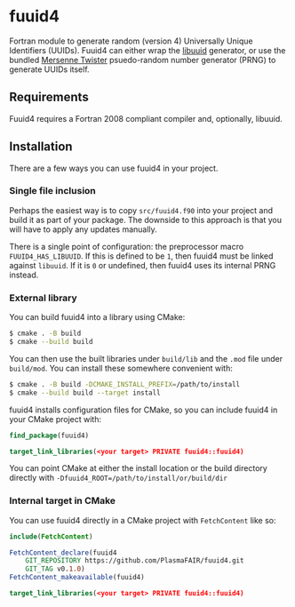 fuuid4
======

Fortran module to generate random (version 4) Universally Unique
Identifiers (UUIDs). Fuuid4 can either wrap the [libuuid][libuuid]
generator, or use the bundled [Mersenne Twister][mt] psuedo-random
number generator (PRNG) to generate UUIDs itself.

Requirements
------------

Fuuid4 requires a Fortran 2008 compliant compiler and, optionally,
libuuid.

Installation
------------

There are a few ways you can use fuuid4 in your project.

### Single file inclusion

Perhaps the easiest way is to copy `src/fuuid4.f90` into your project and build
it as part of your package. The downside to this approach is that you will have
to apply any updates manually.

There is a single point of configuration: the preprocessor macro
`FUUID4_HAS_LIBUUID`. If this is defined to be `1`, then fuuid4 must be linked
against `libuuid`. If it is `0` or undefined, then fuuid4 uses its internal PRNG
instead.

### External library

You can build fuuid4 into a library using CMake:

```bash
$ cmake . -B build
$ cmake --build build
```

You can then use the built libraries under `build/lib` and the `.mod` file under
`build/mod`. You can install these somewhere convenient with:

```bash
$ cmake . -B build -DCMAKE_INSTALL_PREFIX=/path/to/install
$ cmake --build build --target install
```

fuuid4 installs configuration files for CMake, so you can include fuuid4 in
your CMake project with:

```cmake
find_package(fuuid4)

target_link_libraries(<your target> PRIVATE fuuid4::fuuid4)
```

You can point CMake at either the install location or the build directory
directly with `-Dfuuid4_ROOT=/path/to/install/or/build/dir`

### Internal target in CMake

You can use fuuid4 directly in a CMake project with `FetchContent` like so:

```cmake
include(FetchContent)

FetchContent_declare(fuuid4
    GIT_REPOSITORY https://github.com/PlasmaFAIR/fuuid4.git
    GIT_TAG v0.1.0)
FetchContent_makeavailable(fuuid4)

target_link_libraries(<your target> PRIVATE fuuid4::fuuid4)
```

[libuuid]: https://linux.die.net/man/3/libuuid
[mt]: https://en.wikipedia.org/wiki/Mersenne_Twister
